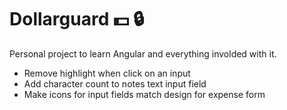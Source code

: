 # Dollarguard :dollar: :lock: 

Personal project to learn Angular and everything involded with it.


- Remove highlight when click on an input
- Add character count to notes text input field
- Make icons for input fields match design for expense form
